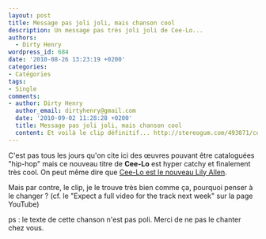 ```yaml
---
layout: post
title: Message pas joli joli, mais chanson cool
description: Un message pas très joli joli de Cee-Lo...
authors:
  - Dirty Henry
wordpress_id: 684
date: '2010-08-26 13:23:19 +0200'
categories:
- Catégories
tags:
- Single
comments:
- author: Dirty Henry
  author_email: dirtyhenry@gmail.com
  date: '2010-09-02 11:28:28 +0200'
  title: Message pas joli joli, mais chanson cool
  content: Et voilà le clip définitif... http://stereogum.com/493071/cee-lo-fuck-you-video/video/
---
```

C'est pas tous les jours qu'on cite ici des œuvres pouvant être cataloguées "hip-hop" mais ce nouveau titre de __Cee-Lo__ est hyper catchy et finalement très cool. On peut même dire que [Cee-Lo est le nouveau Lily Allen](br28).

Mais par contre, le clip, je le trouve très bien comme ça, pourquoi penser à le changer ? (cf. le "Expect a full video for the track next week" sur la page YouTube)

ps : le texte de cette chanson n'est pas poli. Merci de ne pas le chanter chez vous.

<object width="500" height="306"><param name="movie" value="http://www.youtube.com/v/CAV0XrbEwNc?fs=1&hl=fr_FR"></param><param name="allowFullScreen" value="true"></param><param name="allowscriptaccess" value="always"></param><embed src="http://www.youtube.com/v/CAV0XrbEwNc?fs=1&hl=fr_FR" type="application/x-shockwave-flash" allowscriptaccess="always" allowfullscreen="true" width="500" height="306"></embed></object>
